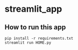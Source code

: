 # streamlit_app

## How to run this app
```
pip install -r requirements.txt
streamlit run HOME.py
```